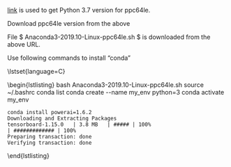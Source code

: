 

[link]( https://www.anaconda.com/distribution/#linux )  is used to get   Python 3.7 version  for ppc64le.

Download ppc64le version from the above

File $ Anaconda3-2019.10-Linux-ppc64le.sh  $
is downloaded from the above URL. 

Use following commands to install “conda” 

\lstset{language=C}

\begin{lstlisting}
	bash Anaconda3-2019.10-Linux-ppc64le.sh
	source ~/.bashrc
	conda list
	conda create --name my_env python=3
	conda activate my_env
	
	conda install powerai=1.6.2
	Downloading and Extracting Packages
	tensorboard-1.15.0   | 3.8 MB	| ##### | 100%
	| ############# | 100%
	Preparing transaction: done
	Verifying transaction: done
\end{lstlisting}
